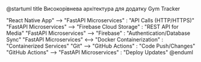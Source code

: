 @startuml
title Високорівнева архітектура для додатку Gym Tracker



"React Native App" --> "FastAPI Microservices" : "API Calls (HTTP/HTTPS)"
"FastAPI Microservices" --> "Firebase Cloud Storage" : "REST API for Media"
"FastAPI Microservices" --> "Firebase" : "Authentication/Database Sync"
"FastAPI Microservices" <--> "Docker Containerization" : "Containerized Services"
"Git" --> "GitHub Actions" : "Code Push/Changes"
"GitHub Actions" --> "FastAPI Microservices" : "Deploy Updates"
@enduml